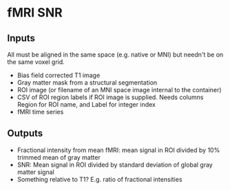 # fMRI SNR

## Inputs

All must be aligned in the same space (e.g. native or MNI) but needn't be on the same voxel grid.

- Bias field corrected T1 image
- Gray matter mask from a structural segmentation
- ROI image (or filename of an MNI space image internal to the container)
- CSV of ROI region labels if ROI image is supplied. Needs columns Region for ROI name, and Label for integer index
- fMRI time series


## Outputs

- Fractional intensity from mean fMRI: mean signal in ROI divided by 10% trimmed mean of gray matter
- SNR: Mean signal in ROI divided by standard deviation of global gray matter signal
- Something relative to T1? E.g. ratio of fractional intensities
